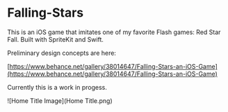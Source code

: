 # Falling-Stars

This is an iOS game that imitates one of my favorite Flash games: Red Star Fall. Built with SpriteKit and Swift. 

Preliminary design concepts are here: 

[https://www.behance.net/gallery/38014647/Falling-Stars-an-iOS-Game](https://www.behance.net/gallery/38014647/Falling-Stars-an-iOS-Game)

Currently this is a work in progess. 

![Home Title Image](Home Title.png)

